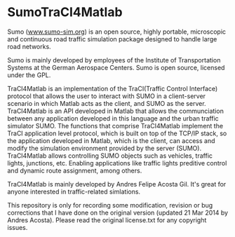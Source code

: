 SumoTraCI4Matlab
================
Sumo (www.sumo-sim.org) is an open source, highly portable, microscopic and continuous road traffic simulation package designed to handle large road networks. 

Sumo is mainly developed by employees of the Institute of Transportation Systems at the German Aerospace Centers. Sumo is open source, licensed under the GPL.

TraCI4Matlab is an implementation of the TraCI(Traffic Control Interface) protocol that allows the user to interact with SUMO in a client-server scenario in which Matlab acts as the client, and SUMO as the server. TraCI4Matlab is an API developed in Matlab that allows the communciation between any application developed in this language and the urban traffic simulator SUMO. The functions that comprise TraCI4Matlab implement the TraCI application level protocol, which is built on top of the TCP/IP stack, so the application developed in Matlab, which is the client, can access and modify the simulation environment provided by the server (SUMO). TraCI4Matlab allows controlling SUMO objects such as vehicles, traffic lights, junctions, etc. Enabling applications like traffic lights preditive control and dynamic route assignment, among others.

TraCI4Matlab is mainly developed by Andres Felipe Acosta Gil. It's great for anyone interested in traffic-related simlations.

This repository is only for recording some modification, revision or bug corrections that I have done on the original version (updated 21 Mar 2014 by Andres Acosta). Please read the original license.txt for any copyright issues.

